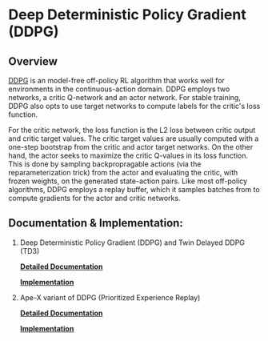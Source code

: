 # Deep Deterministic Policy Gradient (DDPG)

## Overview 

[DDPG](https://arxiv.org/abs/1509.02971) is an model-free off-policy RL algorithm that works well for environments in the continuous-action domain. DDPG employs two networks, a critic Q-network and an actor network. For stable training, DDPG also opts to use target networks to compute labels for the critic's loss function. 

For the critic network, the loss function is the L2 loss between critic output and critic target values. The critic target values are usually computed with a one-step bootstrap from the critic and actor target networks. On the other hand, the actor seeks to maximize the critic Q-values in its loss function. This is done by sampling backpropragable actions (via the reparameterization trick) from the actor and evaluating the critic, with frozen weights, on the generated state-action pairs. Like most off-policy algorithms, DDPG employs a replay buffer, which it samples batches from to compute gradients for the actor and critic networks. 

## Documentation & Implementation:

1) Deep Deterministic Policy Gradient (DDPG) and Twin Delayed DDPG (TD3)

    **[Detailed Documentation](https://docs.ray.io/en/latest/rllib-algorithms.html#ddpg)**

    **[Implementation](https://github.com/ray-project/ray/blob/master/rllib/agents/ddpg/ddpg.py)**
    
2) Ape-X variant of DDPG (Prioritized Experience Replay)

    **[Detailed Documentation](https://docs.ray.io/en/latest/rllib-algorithms.html#apex)**

    **[Implementation](https://github.com/ray-project/ray/blob/master/rllib/agents/ddpg/ddpg.py)**
